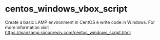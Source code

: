 # centos_windows_vbox_script
Create a basic LAMP environment in CentOS e write code in Windows. For more information visit https://manzamp.simonreciv.com/centos_windows_script.html
